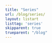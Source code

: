 ```yaml
---
title: "Series"
url: /blog/series/
layout: listart
listtag: 'series'
skipparent: true
trueparent: "/blog"
---
```

